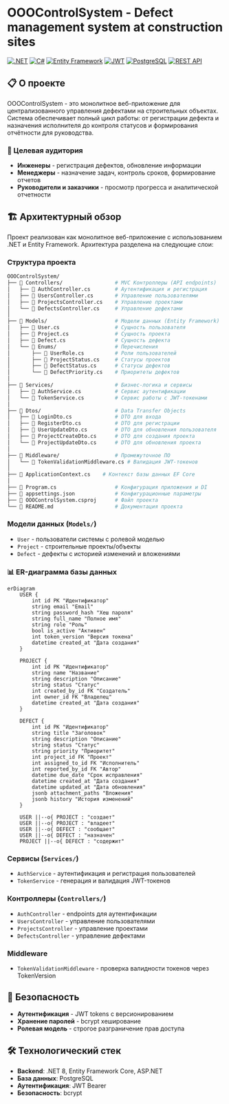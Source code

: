 ﻿# OOOControlSystem - Defect management system at construction sites

[![.NET](https://img.shields.io/badge/.NET-512BD4?style=for-the-badge&logo=dotnet&logoColor=white)](https://dotnet.microsoft.com/)
[![C#](https://img.shields.io/badge/C%23-239120?style=for-the-badge&logo=csharp&logoColor=white)](https://learn.microsoft.com/dotnet/csharp/)
[![Entity Framework](https://img.shields.io/badge/Entity%20Framework-512BD4?style=for-the-badge&logo=dotnet&logoColor=white)](https://learn.microsoft.com/ef/)
[![JWT](https://img.shields.io/badge/JWT-000000?style=for-the-badge&logo=jsonwebtokens&logoColor=white)](https://jwt.io/)
[![PostgreSQL](https://img.shields.io/badge/PostgreSQL-4169E1?style=for-the-badge&logo=postgresql&logoColor=white)](https://www.postgresql.org/)
[![REST API](https://img.shields.io/badge/REST%20API-FF6C37?style=for-the-badge&logo=rest&logoColor=white)](https://restfulapi.net/)

## 📋 О проекте

OOOControlSystem - это монолитное веб-приложение для централизованного управления дефектами на строительных объектах. Система обеспечивает полный цикл работы: от регистрации дефекта и назначения исполнителя до контроля статусов и формирования отчётности для руководства.

### 👥 Целевая аудитория

- **Инженеры** - регистрация дефектов, обновление информации
- **Менеджеры** - назначение задач, контроль сроков, формирование отчетов
- **Руководители и заказчики** - просмотр прогресса и аналитической отчетности

## 🏗️ Архитектурный обзор

Проект реализован как монолитное веб-приложение с использованием .NET и Entity Framework. Архитектура разделена на следующие слои:

### Структура проекта

```bash
OOOControlSystem/
├── 📂 Controllers/                 # MVC Контроллеры (API endpoints)
│   ├── 🔷 AuthController.cs        # Аутентификация и регистрация
│   ├── 🔷 UsersController.cs       # Управление пользователями
│   ├── 🔷 ProjectsController.cs    # Управление проектами
│   └── 🔷 DefectsController.cs     # Управление дефектами
│
├── 📂 Models/                      # Модели данных (Entity Framework)
│   ├── 🔷 User.cs                  # Сущность пользователя
│   ├── 🔷 Project.cs               # Сущность проекта
│   ├── 🔷 Defect.cs                # Сущность дефекта
│   └── 📂 Enums/                   # Перечисления
│       ├── 🔷 UserRole.cs          # Роли пользователей
│       ├── 🔷 ProjectStatus.cs     # Статусы проектов
│       ├── 🔷 DefectStatus.cs      # Статусы дефектов
│       └── 🔷 DefectPriority.cs    # Приоритеты дефектов
│
├── 📂 Services/                    # Бизнес-логика и сервисы
│   ├── 🔷 AuthService.cs           # Сервис аутентификации
│   └── 🔷 TokenService.cs          # Сервис работы с JWT-токенами
│
├── 📂 Dtos/                        # Data Transfer Objects
│   ├── 🔷 LoginDto.cs              # DTO для входа
│   ├── 🔷 RegisterDto.cs           # DTO для регистрации
│   ├── 🔷 UserUpdateDto.cs         # DTO для обновления пользователя
│   ├── 🔷 ProjectCreateDto.cs      # DTO для создания проекта
│   └── 🔷 ProjectUpdateDto.cs      # DTO для обновления проекта
│
├── 📂 Middleware/                  # Промежуточное ПО
│   └── 🔷 TokenValidationMiddleware.cs # Валидация JWT-токенов
│
├── 🔷 ApplicationContext.cs    # Контекст базы данных EF Core
│
├── 📜 Program.cs                   # Конфигурация приложения и DI
├── 📜 appsettings.json             # Конфигурационные параметры
├── 📜 OOOControlSystem.csproj      # Файл проекта
└── 📜 README.md                    # Документация проекта
```

### Модели данных (`Models/`)
- `User` - пользователи системы с ролевой моделью
- `Project` - строительные проекты/объекты
- `Defect` - дефекты с историей изменений и вложениями

### 📊 ER-диаграмма базы данных
```mermaid
erDiagram
    USER {
        int id PK "Идентификатор"
        string email "Email"
        string password_hash "Хеш пароля"
        string full_name "Полное имя"
        string role "Роль"
        bool is_active "Активен"
        int token_version "Версия токена"
        datetime created_at "Дата создания"
    }

    PROJECT {
        int id PK "Идентификатор"
        string name "Название"
        string description "Описание"
        string status "Статус"
        int created_by_id FK "Создатель"
        int owner_id FK "Владелец"
        datetime created_at "Дата создания"
    }

    DEFECT {
        int id PK "Идентификатор"
        string title "Заголовок"
        string description "Описание"
        string status "Статус"
        string priority "Приоритет"
        int project_id FK "Проект"
        int assigned_to_id FK "Исполнитель"
        int reported_by_id FK "Автор"
        datetime due_date "Срок исправления"
        datetime created_at "Дата создания"
        datetime updated_at "Дата обновления"
        jsonb attachment_paths "Вложения"
        jsonb history "История изменений"
    }

    USER ||--o{ PROJECT : "создает"
    USER ||--o{ PROJECT : "владеет"
    USER ||--o{ DEFECT : "сообщает"
    USER ||--o{ DEFECT : "назначен"
    PROJECT ||--o{ DEFECT : "содержит"
```

### Сервисы (`Services/`)
- `AuthService` - аутентификация и регистрация пользователей
- `TokenService` - генерация и валидация JWT-токенов

### Контроллеры (`Controllers/`)
- `AuthController` - endpoints для аутентификации
- `UsersController` - управление пользователями
- `ProjectsController` - управление проектами
- `DefectsController` - управление дефектами

### Middleware
- `TokenValidationMiddleware` - проверка валидности токенов через TokenVersion

## 🔐 Безопасность

- **Аутентификация** - JWT tokens с версионированием
- **Хранение паролей** - bcrypt хеширование
- **Ролевая модель** - строгое разграничение прав доступа

## 🛠️ Технологический стек

- **Backend**: .NET 8, Entity Framework Core, ASP.NET
- **База данных**: PostgreSQL
- **Аутентификация**: JWT Bearer
- **Безопасность**: bcrypt

